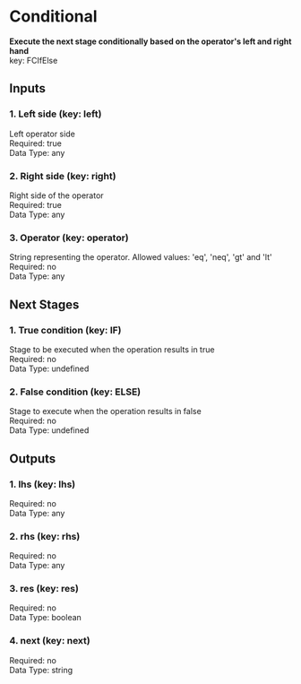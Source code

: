 # Conditional  
**Execute the next stage conditionally based on the operator's left and right hand**  
key: FCIfElse  
## Inputs  
### 1. Left side (key: left)  
Left operator side  
Required: true  
Data Type: any   
### 2. Right side (key: right)  
Right side of the operator  
Required: true  
Data Type: any   
### 3. Operator (key: operator)  
String representing the operator. Allowed values: 'eq', 'neq', 'gt' and 'lt'  
Required: no  
Data Type: any   
## Next Stages  
### 1. True condition (key: IF)  
Stage to be executed when the operation results in true  
Required: no  
Data Type: undefined   
### 2. False condition (key: ELSE)  
Stage to execute when the operation results in false  
Required: no  
Data Type: undefined   
## Outputs  
### 1. lhs (key: lhs)  
  
Required: no  
Data Type: any   
### 2. rhs (key: rhs)  
  
Required: no  
Data Type: any   
### 3. res (key: res)  
  
Required: no  
Data Type: boolean   
### 4. next (key: next)  
  
Required: no  
Data Type: string 